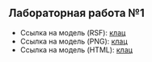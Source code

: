 ## Лабораторная работа №1

* Ссылка на модель (RSF): [клац](https://github.com/ndkator/StankinDesign.github.io/blob/master/Model.rsf)
* Ссылка на модель (PNG): [клац](https://github.com/ndkator/StankinDesign.github.io/blob/master/Model.png)
* Ссылка на модель (HTML): [клац](https://github.com/ndkator/StankinDesign.github.io/blob/master/Model.html)

